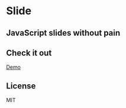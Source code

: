 # Slide

## JavaScript slides without pain

## Check it out

[Demo](http://static.incompl.com/slide/)

## License

MIT
